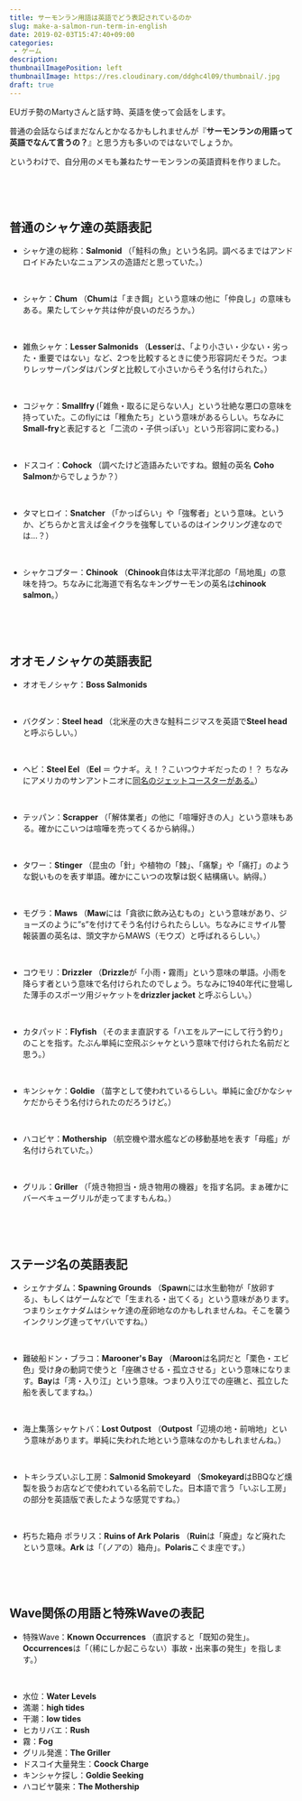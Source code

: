 ```yaml
---
title: サーモンラン用語は英語でどう表記されているのか
slug: make-a-salmon-run-term-in-english
date: 2019-02-03T15:47:40+09:00
categories: 
 - ゲーム
description: 
thumbnailImagePosition: left
thumbnailImage: https://res.cloudinary.com/ddghc4l09/thumbnail/.jpg
draft: true
---
```


<!--more-->

EUガチ勢のMartyさんと話す時、英語を使って会話をします。

普通の会話ならばまだなんとかなるかもしれませんが『<strong>サーモンランの用語って英語でなんて言うの？</strong>』と思う方も多いのではないでしょうか。

というわけで、自分用のメモも兼ねたサーモンランの英語資料を作りました。

&nbsp;

&nbsp;
<h2>普通のシャケ達の英語表記</h2>
<ul>
 	<li>シャケ達の総称：<strong>Salmonid
</strong>（「鮭科の魚」という名詞。調べるまではアンドロイドみたいなニュアンスの造語だと思っていた。）</li>
</ul>
&nbsp;
<ul>
 	<li>シャケ：<strong>Chum
</strong>（<strong>Chum</strong>は「まき餌」という意味の他に「仲良し」の意味もある。果たしてシャケ共は仲が良いのだろうか。）</li>
</ul>
&nbsp;
<ul>
 	<li>雑魚シャケ：<strong>Lesser Salmonids
</strong>（<strong>Lesser</strong>は、「より小さい・少ない・劣った・重要ではない」など、2つを比較するときに使う形容詞だそうだ。つまりレッサーパンダはパンダと比較して小さいからそう名付けられた。）</li>
</ul>
&nbsp;
<ul>
 	<li>コジャケ：<strong>Smallfry
</strong>(「雑魚・取るに足らない人」という壮絶な悪口の意味を持っていた。このflyには「稚魚たち」という意味があるらしい。ちなみに<strong>Small-fry</strong>と表記すると「二流の・子供っぽい」という形容詞に変わる。)</li>
</ul>
&nbsp;
<ul>
 	<li>ドスコイ：<strong>Cohock
</strong>（調べたけど造語みたいですね。銀鮭の英名 <strong>Coho Salmon</strong>からでしょうか？）</li>
</ul>
&nbsp;
<ul>
 	<li>タマヒロイ：<strong>Snatcher
</strong>（「かっぱらい」や「強奪者」という意味。というか、どちらかと言えば金イクラを強奪しているのはインクリング達なのでは…？）</li>
</ul>
&nbsp;
<ul>
 	<li>シャケコプター：<strong>Chinook
</strong>（<strong>Chinook</strong>自体は太平洋北部の「局地風」の意味を持つ。ちなみに北海道で有名なキングサーモンの英名は<strong>chinook salmon</strong>。）</li>
</ul>
&nbsp;

&nbsp;
<h2>オオモノシャケの英語表記</h2>
<ul>
 	<li>オオモノシャケ：<strong>Boss Salmonids</strong></li>
</ul>
&nbsp;
<ul>
 	<li>バクダン：<strong>Steel head
</strong>（北米産の大きな鮭科ニジマスを英語で<strong>Steel head</strong>と呼ぶらしい。）</li>
</ul>
&nbsp;
<ul>
 	<li>ヘビ：<strong>Steel Eel
</strong>（<strong>Eel </strong>＝ ウナギ。え！？こいつウナギだったの！？ ちなみにアメリカのサンアントニオに<a href="https://ja.foursquare.com/v/steel-eel/4b781dfff964a520a0b62ee3">同名のジェットコースターがある。</a>）</li>
</ul>
&nbsp;
<ul>
 	<li>テッパン：<strong>Scrapper
</strong>（「解体業者」の他に「喧嘩好きの人」という意味もある。確かにこいつは喧嘩を売ってくるから納得。）</li>
</ul>
&nbsp;
<ul>
 	<li>タワー：<strong>Stinger
</strong>（昆虫の「針」や植物の「棘」、「痛撃」や「痛打」のような鋭いものを表す単語。確かにこいつの攻撃は鋭く結構痛い。納得。）</li>
</ul>
&nbsp;
<ul>
 	<li>モグラ：<strong>Maws
</strong>（<strong>Maw</strong>には「貪欲に飲み込むもの」という意味があり、ジョーズのように”s”を付けてそう名付けられたらしい。ちなみにミサイル警報装置の英名は、頭文字からMAWS（モウズ）と呼ばれるらしい。）<strong>
</strong></li>
</ul>
&nbsp;
<ul>
 	<li>コウモリ：<strong>Drizzler
</strong>（<strong>Drizzle</strong>が「小雨・霧雨」という意味の単語。小雨を降らす者という意味で名付けられたのでしょう。ちなみに1940年代に登場した薄手のスポーツ用ジャケットを<strong>drizzler jacket </strong>と呼ぶらしい。）</li>
</ul>
&nbsp;
<ul>
 	<li>カタパッド：<strong>Flyfish
</strong>（そのまま直訳する「ハエをルアーにして行う釣り」のことを指す。たぶん単純に空飛ぶシャケという意味で付けられた名前だと思う。）</li>
</ul>
&nbsp;
<ul>
 	<li>キンシャケ：<strong>Goldie
</strong>（苗字として使われているらしい。単純に金ぴかなシャケだからそう名付けられたのだろうけど。）</li>
</ul>
&nbsp;
<ul>
 	<li>ハコビヤ：<strong>Mothership
</strong>（航空機や潜水艦などの移動基地を表す「母艦」が名付けられていた。）</li>
</ul>
&nbsp;
<ul>
 	<li>グリル：<strong>Griller
</strong>（「焼き物担当・焼き物用の機器」を指す名詞。まぁ確かにバーベキューグリルが走ってますもんね。）</li>
</ul>
&nbsp;

&nbsp;
<h2>ステージ名の英語表記</h2>
<ul>
 	<li>シェケナダム：<strong>Spawning Grounds</strong>
（<strong>Spawn</strong>には水生動物が「放卵する」、もしくはゲームなどで「生まれる・出てくる」という意味があります。つまりシェケナダムはシャケ達の産卵地なのかもしれませんね。そこを襲うインクリング達ってヤバいですね。）</li>
</ul>
&nbsp;
<ul>
 	<li>難破船ドン・ブラコ：<strong>Marooner's Bay</strong>
（<strong>Maroon</strong>は名詞だと「栗色・エビ色」受け身の動詞で使うと「座礁させる・孤立させる」という意味になります。<strong>Bay</strong>は「湾・入り江」という意味。つまり入り江での座礁と、孤立した船を表してますね。）</li>
</ul>
&nbsp;
<ul>
 	<li>海上集落シャケトバ：<strong>Lost Outpost</strong>
（<strong>Outpost</strong>「辺境の地・前哨地」という意味があります。単純に失われた地という意味なのかもしれませんね。）</li>
</ul>
&nbsp;
<ul>
 	<li>トキシラズいぶし工房：<strong>Salmonid Smokeyard</strong>
（<strong>Smokeyard</strong>はBBQなど燻製を扱うお店などで使われている名前でした。日本語で言う「いぶし工房」の部分を英語版で表したような感覚ですね。）</li>
</ul>
&nbsp;
<ul>
 	<li>朽ちた箱舟 ポラリス：<strong>Ruins of Ark</strong> <strong>Polaris</strong>
（<strong>Ruin</strong>は「廃虚」など廃れたという意味。<strong>Ark</strong> は「（ノアの）箱舟」。<strong>Polaris</strong>こぐま座です。）</li>
</ul>
&nbsp;

&nbsp;
<h2>Wave関係の用語と特殊Waveの表記</h2>
<ul>
 	<li>特殊Wave：<strong>Known Occurrences
</strong>（直訳すると「既知の発生」。<strong>Occurrences</strong>は「（稀にしか起こらない）事故・出来事の発生」を指します。）</li>
</ul>
&nbsp;
<ul>
 	<li>水位：<strong>Water Levels</strong></li>
 	<li>満潮：<strong>high tides</strong></li>
 	<li>干潮：<strong>low tides</strong></li>
 	<li>ヒカリバエ：<strong>Rush</strong></li>
 	<li>霧：<strong>Fog</strong></li>
 	<li>グリル発進：<strong>The Griller</strong></li>
 	<li>ドスコイ大量発生：<strong>Coock Charge</strong></li>
 	<li>キンシャケ探し：<strong>Goldie Seeking</strong></li>
 	<li>ハコビヤ襲来：<strong>The Mothership</strong></li>
</ul>
